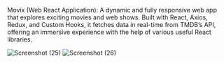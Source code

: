Movix (Web React Application): A dynamic and fully responsive web app that explores exciting movies and web shows. Built with React, Axios, Redux, and Custom Hooks, it fetches data in real-time from TMDB’s API, offering an immersive experience with the help of various useful React libraries.

![Screenshot (25)](https://github.com/user-attachments/assets/f062c4f8-a378-48d8-99c8-d8d4d3516810)
![Screenshot (26)](https://github.com/user-attachments/assets/18ca2139-e1ca-456a-8ddb-c902a35ed115)
